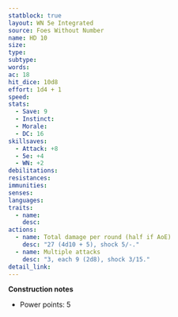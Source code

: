 ```yaml
---
statblock: true
layout: WN 5e Integrated
source: Foes Without Number
name: HD 10
size: 
type: 
subtype: 
words: 
ac: 18
hit_dice: 10d8
effort: 1d4 + 1
speed: 
stats:
  - Save: 9
  - Instinct: 
  - Morale:
  - DC: 16
skillsaves:
  - Attack: +8
  - 5e: +4
  - WN: +2
debilitations: 
resistances:
immunities:
senses:
languages: 
traits:
  - name: 
    desc: 
actions:
  - name: Total damage per round (half if AoE)
    desc: "27 (4d10 + 5), shock 5/-."
  - name: Multiple attacks
    desc: "3, each 9 (2d8), shock 3/15."
detail_link: 
---
```


**Construction notes**
- Power points: 5

